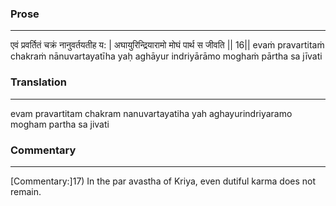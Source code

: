 ### Prose 
 --- 
एवं प्रवर्तितं चक्रं नानुवर्तयतीह य: |
अघायुरिन्द्रियारामो मोघं पार्थ स जीवति || 16||
evaṁ pravartitaṁ chakraṁ nānuvartayatīha yaḥ
aghāyur indriyārāmo moghaṁ pārtha sa jīvati

### Translation 
 --- 
evam pravartitam chakram nanuvartayatiha yah aghayurindriyaramo mogham partha sa jivati

### Commentary 
 --- 
[Commentary:]17) In the par avastha of Kriya, even dutiful karma does not remain.